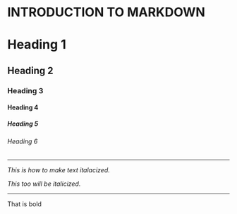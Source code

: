 # INTRODUCTION TO MARKDOWN

<!-- HEADINGS  -->

# Heading 1
## Heading 2
### Heading 3
#### Heading 4
##### Heading 5
###### Heading 6

---

<!--  Italics -->
_This is how to make text italacized._

*This too will be italicized.*

---

<!--  Bold  -->
That is bold
